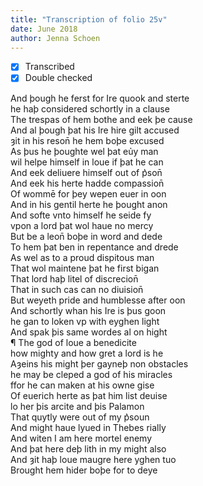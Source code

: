 ```yaml
---
title: "Transcription of folio 25v"
date: June 2018
author: Jenna Schoen
---
```

- [X] Transcribed
- [x] Double checked

And þough he ferst for Ire quook and sterte  
he haþ considered schortly in a clause  
The trespas of hem bothe and eek þe cause  
And al þough þat his Ire hire gilt accused  
ȝit in his reson̄ he hem boþe excused  
As þus he þoughte wel þat eủy man  
wil helpe himself in loue if þat he can  
And eek deliuere himself out of p͛son̄  
And eek his herte hadde compassion̄  
Of wommē for þey wepen euer in oon  
And in his gentil herte he þought anon  
And softe vnto himself he seide fy  
vpon a lord þat wol haue no mercy  
But be a leon̄ boþe in word and dede  
To hem þat ben in repentance and drede  
As wel as to a proud dispitous man  
That wol maintene þat he first bigan  
That lord haþ litel of discrecion̄  
That in such cas can no diuision̄  
But weyeth pride and humblesse after oon  
And schortly whan his Ire is þus goon  
he gan to loken vp with eyghen light  
And spak þis same wordes al on hight  
¶ The god of loue a benedicite  
how mighty and how gret a lord is he  
Aȝeins his might þer gayneþ non obstacles  
he may be cleped a god of his miracles  
ffor he can maken at his owne gise  
Of euerich herte as þat him list deuise  
lo her þis arcite and þis Palamon  
That quytly were out of my p͛soun  
And might haue lyued in Thebes rially  
And witen I am here mortel enemy  
And þat here deþ lith in my might also  
And ȝit haþ loue maugre here yghen tuo  
Brought hem hider boþe for to deye    
